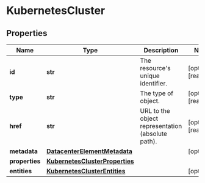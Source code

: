 # KubernetesCluster

## Properties
| Name | Type | Description | Notes |
| ------------ | ------------- | ------------- | ------------- |
| **id** | **str** | The resource&#39;s unique identifier. | [optional] [readonly]  |
| **type** | **str** | The type of object. | [optional] [readonly]  |
| **href** | **str** | URL to the object representation (absolute path). | [optional] [readonly]  |
| **metadata** | [**DatacenterElementMetadata**](DatacenterElementMetadata.md) |  | [optional]  |
| **properties** | [**KubernetesClusterProperties**](KubernetesClusterProperties.md) |  |  |
| **entities** | [**KubernetesClusterEntities**](KubernetesClusterEntities.md) |  | [optional]  |


